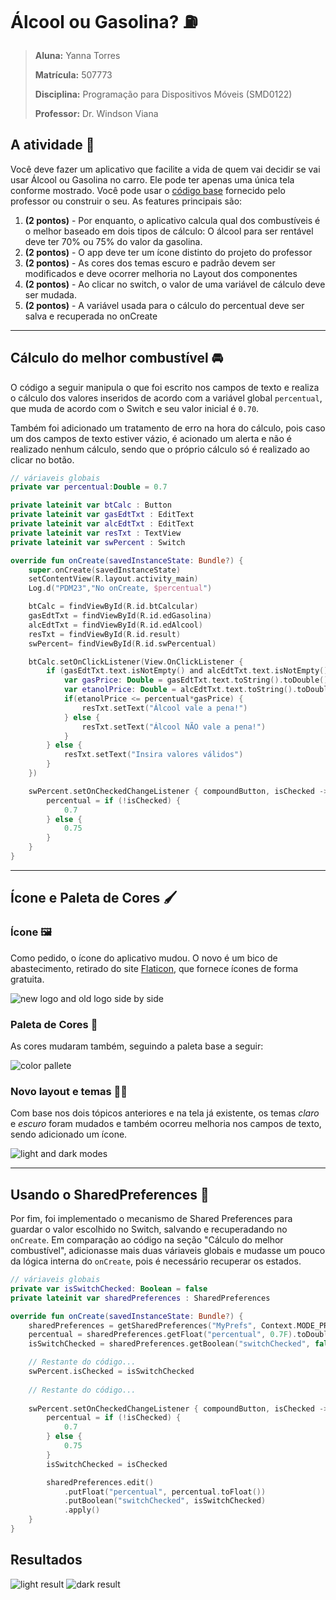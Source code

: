 # Álcool ou Gasolina? :fuelpump:

> **Aluna:** Yanna Torres
> 
> **Matrícula:** 507773
> 
> **Disciplina:** Programação para Dispositivos Móveis (SMD0122)
> 
> **Professor:** Dr. Windson Viana

## A atividade :page_with_curl:

Você deve fazer um aplicativo que facilite a vida de quem vai decidir se vai usar Álcool ou Gasolina no carro. Ele pode ter apenas uma única tela conforme mostrado. Você pode usar o [código base](https://github.com/windcarvalho/AlcoolOuGasolina) fornecido pelo professor ou construir o seu. 
As features principais são:
1. **(2 pontos)** - Por enquanto, o aplicativo calcula qual dos combustíveis é o melhor baseado em dois tipos de cálculo: O álcool para ser rentável deve ter 70% ou 75% do valor da gasolina.
2. **(2 pontos)** - O app deve ter um ícone distinto do projeto do professor
3. **(2 pontos)** - As cores dos temas escuro e padrão devem ser modificados e deve ocorrer melhoria no Layout dos componentes
4. **(2 pontos)** - Ao clicar no switch, o valor de uma variável de cálculo deve ser mudada. 
5. **(2 pontos)** - A variável usada para o cálculo do percentual deve ser salva e recuperada no onCreate

---

## Cálculo do melhor combustível :oncoming_automobile:

O código a seguir manipula o que foi escrito nos campos de texto e realiza o cálculo dos valores inseridos de acordo com a variável global `percentual`, que muda de acordo com o Switch e seu valor inicial é `0.70`.

Também foi adicionado um tratamento de erro na hora do cálculo, pois caso um dos campos de texto estiver vázio, é acionado um alerta e não é realizado nenhum cálculo, sendo que o próprio cálculo só é realizado ao clicar no botão.

```kotlin
// váriaveis globais
private var percentual:Double = 0.7

private lateinit var btCalc : Button
private lateinit var gasEdtTxt : EditText
private lateinit var alcEdtTxt : EditText
private lateinit var resTxt : TextView
private lateinit var swPercent : Switch
```

```kotlin
override fun onCreate(savedInstanceState: Bundle?) {
    super.onCreate(savedInstanceState)
    setContentView(R.layout.activity_main)
    Log.d("PDM23","No onCreate, $percentual")

    btCalc = findViewById(R.id.btCalcular)
    gasEdtTxt = findViewById(R.id.edGasolina)
    alcEdtTxt = findViewById(R.id.edAlcool)
    resTxt = findViewById(R.id.result)
    swPercent= findViewById(R.id.swPercentual)

    btCalc.setOnClickListener(View.OnClickListener {
        if (gasEdtTxt.text.isNotEmpty() and alcEdtTxt.text.isNotEmpty()) {
            var gasPrice: Double = gasEdtTxt.text.toString().toDouble()
            var etanolPrice: Double = alcEdtTxt.text.toString().toDouble()
            if(etanolPrice <= percentual*gasPrice) {
                resTxt.setText("Álcool vale a pena!")
            } else {
                resTxt.setText("Álcool NÃO vale a pena!")
            }
        } else {
            resTxt.setText("Insira valores válidos")
        }
    })

    swPercent.setOnCheckedChangeListener { compoundButton, isChecked ->
        percentual = if (!isChecked) {
            0.7
        } else {
            0.75
        }
    }
}
```

---

## Ícone e Paleta de Cores :paintbrush:

### Ícone :framed_picture:

Como pedido, o ícone do aplicativo mudou. O novo é um bico de abastecimento, retirado do site [Flaticon](https://www.flaticon.com/br/icone-gratis/combustivel_1505662?term=gasolina&page=1&position=18&origin=search&related_id=1505662), que fornece ícones de forma gratuita.

![new logo and old logo side by side](logo_changing.png)

### Paleta de Cores :art:

As cores mudaram também, seguindo a paleta base a seguir:

![color pallete](paleta.png)

### Novo layout e temas :woman_artist:

Com base nos dois tópicos anteriores e na tela já existente, os temas _claro_ e _escuro_ foram mudados e também ocorreu melhoria nos campos de texto, sendo adicionado um ícone.

![light and dark modes](light_and_dark_modes.png)

---

## Usando o SharedPreferences :selfie:

Por fim, foi implementado o mecanismo de Shared Preferences para guardar o valor escolhido no Switch, salvando e recuperadando no `onCreate`. Em comparação ao código na seção "Cálculo do melhor combustível", adicionasse mais duas váriaveis globais e mudasse um pouco da lógica interna do `onCreate`, pois é necessário recuperar os estados.

```kotlin
// váriaveis globais
private var isSwitchChecked: Boolean = false
private lateinit var sharedPreferences : SharedPreferences
```

```kotlin
override fun onCreate(savedInstanceState: Bundle?) {
    sharedPreferences = getSharedPreferences("MyPrefs", Context.MODE_PRIVATE)
    percentual = sharedPreferences.getFloat("percentual", 0.7F).toDouble()
    isSwitchChecked = sharedPreferences.getBoolean("switchChecked", false)

    // Restante do código...
    swPercent.isChecked = isSwitchChecked
    
    // Restante do código...
    
    swPercent.setOnCheckedChangeListener { compoundButton, isChecked ->
        percentual = if (!isChecked) {
            0.7
        } else {
            0.75
        }
        isSwitchChecked = isChecked

        sharedPreferences.edit()
            .putFloat("percentual", percentual.toFloat())
            .putBoolean("switchChecked", isSwitchChecked)
            .apply()
    }
}
```

## Resultados

![light result](light.gif)
![dark result](dark.gif)
